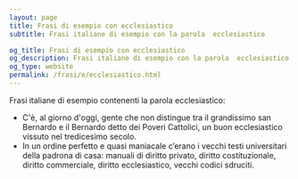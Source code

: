 ```yaml
---
layout: page
title: Frasi di esempio con ecclesiastico 
subtitle: Frasi italiane di esempio con la parola  ecclesiastico

og_title: Frasi di esempio con ecclesiastico 
og_description: Frasi italiane di esempio con la parola  ecclesiastico
og_type: website
permalink: /frasi/e/ecclesiastico.html
---
```


Frasi italiane di esempio contenenti la parola ecclesiastico:


- C'è, al giorno d'oggi, gente che non distingue tra il grandissimo san Bernardo e il Bernardo detto dei Poveri Cattolici, un buon ecclesiastico vissuto nel tredicesimo secolo.
- In un ordine perfetto e quasi maniacale c’erano i vecchi testi universitari della padrona di casa: manuali di diritto privato, diritto costituzionale, diritto commerciale, diritto ecclesiastico, vecchi codici sdruciti.
